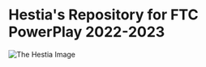 # Hestia's Repository for FTC PowerPlay 2022-2023

![The Hestia Image](https://drive.google.com/file/d/1jgEa2eJUGIxyDxeW6gNEN_guBV2-_ZQv/view?usp=sharing)
